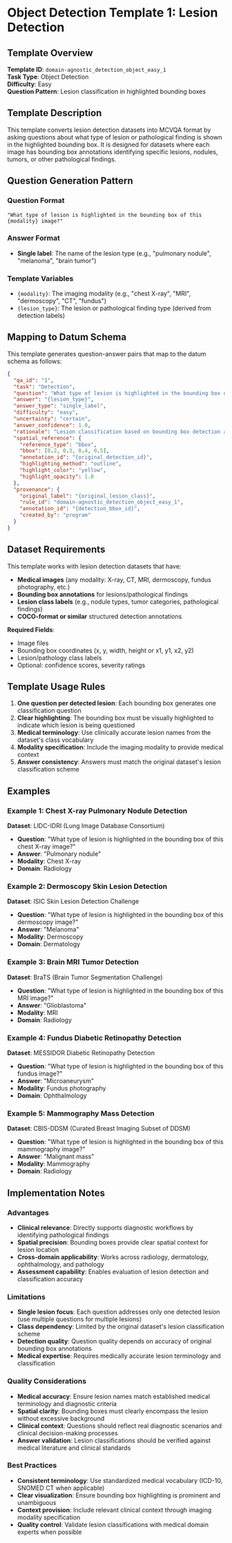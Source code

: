 # Object Detection Template 1: Lesion Detection

## Template Overview

**Template ID**: `domain-agnostic_detection_object_easy_1`  
**Task Type**: Object Detection  
**Difficulty**: Easy  
**Question Pattern**: Lesion classification in highlighted bounding boxes  

## Template Description

This template converts lesion detection datasets into MCVQA format by asking questions about what type of lesion or pathological finding is shown in the highlighted bounding box. It is designed for datasets where each image has bounding box annotations identifying specific lesions, nodules, tumors, or other pathological findings.

## Question Generation Pattern

### Question Format
```
"What type of lesion is highlighted in the bounding box of this {modality} image?"
```

### Answer Format
- **Single label**: The name of the lesion type (e.g., "pulmonary nodule", "melanoma", "brain tumor")

### Template Variables
- `{modality}`: The imaging modality (e.g., "chest X-ray", "MRI", "dermoscopy", "CT", "fundus")
- `{lesion_type}`: The lesion or pathological finding type (derived from detection labels)

## Mapping to Datum Schema

This template generates question-answer pairs that map to the datum schema as follows:

```json
{
  "qa_id": "1",
  "task": "Detection",
  "question": "What type of lesion is highlighted in the bounding box of this {modality} image?",
  "answer": "{lesion_type}",
  "answer_type": "single_label",
  "difficulty": "easy",
  "uncertainty": "certain",
  "answer_confidence": 1.0,
  "rationale": "Lesion classification based on bounding box detection annotation",
  "spatial_reference": {
    "reference_type": "bbox",
    "bbox": [0.2, 0.3, 0.4, 0.5],
    "annotation_id": "{original_detection_id}",
    "highlighting_method": "outline",
    "highlight_color": "yellow",
    "highlight_opacity": 1.0
  },
  "provenance": {
    "original_label": "{original_lesion_class}",
    "rule_id": "domain-agnostic_detection_object_easy_1",
    "annotation_id": "{detection_bbox_id}",
    "created_by": "program"
  }
}
```

## Dataset Requirements

This template works with lesion detection datasets that have:

- **Medical images** (any modality: X-ray, CT, MRI, dermoscopy, fundus photography, etc.)
- **Bounding box annotations** for lesions/pathological findings
- **Lesion class labels** (e.g., nodule types, tumor categories, pathological findings)
- **COCO-format or similar** structured detection annotations

**Required Fields**:
- Image files
- Bounding box coordinates (x, y, width, height or x1, y1, x2, y2)
- Lesion/pathology class labels
- Optional: confidence scores, severity ratings

## Template Usage Rules

1. **One question per detected lesion**: Each bounding box generates one classification question
2. **Clear highlighting**: The bounding box must be visually highlighted to indicate which lesion is being questioned
3. **Medical terminology**: Use clinically accurate lesion names from the dataset's class vocabulary
4. **Modality specification**: Include the imaging modality to provide medical context
5. **Answer consistency**: Answers must match the original dataset's lesion classification scheme

## Examples

### Example 1: Chest X-ray Pulmonary Nodule Detection
**Dataset**: LIDC-IDRI (Lung Image Database Consortium)
- **Question**: "What type of lesion is highlighted in the bounding box of this chest X-ray image?"
- **Answer**: "Pulmonary nodule"
- **Modality**: Chest X-ray
- **Domain**: Radiology

### Example 2: Dermoscopy Skin Lesion Detection  
**Dataset**: ISIC Skin Lesion Detection Challenge
- **Question**: "What type of lesion is highlighted in the bounding box of this dermoscopy image?"
- **Answer**: "Melanoma"
- **Modality**: Dermoscopy
- **Domain**: Dermatology

### Example 3: Brain MRI Tumor Detection
**Dataset**: BraTS (Brain Tumor Segmentation Challenge)
- **Question**: "What type of lesion is highlighted in the bounding box of this MRI image?"
- **Answer**: "Glioblastoma"
- **Modality**: MRI
- **Domain**: Radiology

### Example 4: Fundus Diabetic Retinopathy Detection
**Dataset**: MESSIDOR Diabetic Retinopathy Detection
- **Question**: "What type of lesion is highlighted in the bounding box of this fundus image?"
- **Answer**: "Microaneurysm"
- **Modality**: Fundus photography
- **Domain**: Ophthalmology

### Example 5: Mammography Mass Detection
**Dataset**: CBIS-DDSM (Curated Breast Imaging Subset of DDSM)
- **Question**: "What type of lesion is highlighted in the bounding box of this mammography image?"
- **Answer**: "Malignant mass"
- **Modality**: Mammography
- **Domain**: Radiology

## Implementation Notes

### Advantages
- **Clinical relevance**: Directly supports diagnostic workflows by identifying pathological findings
- **Spatial precision**: Bounding boxes provide clear spatial context for lesion location
- **Cross-domain applicability**: Works across radiology, dermatology, ophthalmology, and pathology
- **Assessment capability**: Enables evaluation of lesion detection and classification accuracy

### Limitations
- **Single lesion focus**: Each question addresses only one detected lesion (use multiple questions for multiple lesions)
- **Class dependency**: Limited by the original dataset's lesion classification scheme
- **Detection quality**: Question quality depends on accuracy of original bounding box annotations
- **Medical expertise**: Requires medically accurate lesion terminology and classification

### Quality Considerations
- **Medical accuracy**: Ensure lesion names match established medical terminology and diagnostic criteria
- **Spatial clarity**: Bounding boxes must clearly encompass the lesion without excessive background
- **Clinical context**: Questions should reflect real diagnostic scenarios and clinical decision-making processes
- **Answer validation**: Lesion classifications should be verified against medical literature and clinical standards

### Best Practices
- **Consistent terminology**: Use standardized medical vocabulary (ICD-10, SNOMED CT when applicable)
- **Clear visualization**: Ensure bounding box highlighting is prominent and unambiguous
- **Context provision**: Include relevant clinical context through imaging modality specification
- **Quality control**: Validate lesion classifications with medical domain experts when possible
